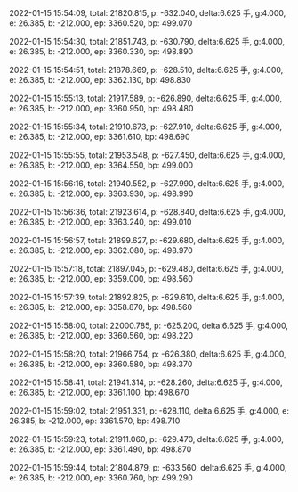 2022-01-15 15:54:09, total: 21820.815, p: -632.040, delta:6.625 手, g:4.000, e: 26.385, b: -212.000, ep: 3360.520, bp: 499.070

2022-01-15 15:54:30, total: 21851.743, p: -630.790, delta:6.625 手, g:4.000, e: 26.385, b: -212.000, ep: 3360.330, bp: 498.890

2022-01-15 15:54:51, total: 21878.669, p: -628.510, delta:6.625 手, g:4.000, e: 26.385, b: -212.000, ep: 3362.130, bp: 498.830

2022-01-15 15:55:13, total: 21917.589, p: -626.890, delta:6.625 手, g:4.000, e: 26.385, b: -212.000, ep: 3360.950, bp: 498.480

2022-01-15 15:55:34, total: 21910.673, p: -627.910, delta:6.625 手, g:4.000, e: 26.385, b: -212.000, ep: 3361.610, bp: 498.690

2022-01-15 15:55:55, total: 21953.548, p: -627.450, delta:6.625 手, g:4.000, e: 26.385, b: -212.000, ep: 3364.550, bp: 499.000

2022-01-15 15:56:16, total: 21940.552, p: -627.990, delta:6.625 手, g:4.000, e: 26.385, b: -212.000, ep: 3363.930, bp: 498.990

2022-01-15 15:56:36, total: 21923.614, p: -628.840, delta:6.625 手, g:4.000, e: 26.385, b: -212.000, ep: 3363.240, bp: 499.010

2022-01-15 15:56:57, total: 21899.627, p: -629.680, delta:6.625 手, g:4.000, e: 26.385, b: -212.000, ep: 3362.080, bp: 498.970

2022-01-15 15:57:18, total: 21897.045, p: -629.480, delta:6.625 手, g:4.000, e: 26.385, b: -212.000, ep: 3359.000, bp: 498.560

2022-01-15 15:57:39, total: 21892.825, p: -629.610, delta:6.625 手, g:4.000, e: 26.385, b: -212.000, ep: 3358.870, bp: 498.560

2022-01-15 15:58:00, total: 22000.785, p: -625.200, delta:6.625 手, g:4.000, e: 26.385, b: -212.000, ep: 3360.560, bp: 498.220

2022-01-15 15:58:20, total: 21966.754, p: -626.380, delta:6.625 手, g:4.000, e: 26.385, b: -212.000, ep: 3360.580, bp: 498.370

2022-01-15 15:58:41, total: 21941.314, p: -628.260, delta:6.625 手, g:4.000, e: 26.385, b: -212.000, ep: 3361.100, bp: 498.670

2022-01-15 15:59:02, total: 21951.331, p: -628.110, delta:6.625 手, g:4.000, e: 26.385, b: -212.000, ep: 3361.570, bp: 498.710

2022-01-15 15:59:23, total: 21911.060, p: -629.470, delta:6.625 手, g:4.000, e: 26.385, b: -212.000, ep: 3361.490, bp: 498.870

2022-01-15 15:59:44, total: 21804.879, p: -633.560, delta:6.625 手, g:4.000, e: 26.385, b: -212.000, ep: 3360.760, bp: 499.290